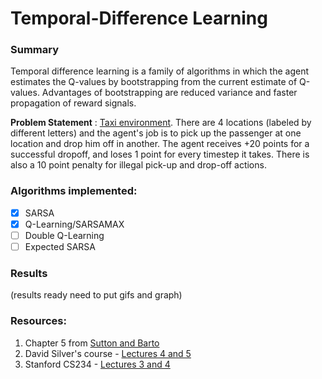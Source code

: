 # Temporal-Difference Learning

### Summary
Temporal difference learning is a family of algorithms in which the agent estimates the Q-values by bootstrapping from the current estimate of Q-values. Advantages of bootstrapping are reduced variance and faster propagation of reward signals.


**Problem Statement** : [Taxi environment](https://github.com/openai/gym/blob/master/gym/envs/toy_text/taxi.py). There are 4 locations (labeled by different letters) and the agent's job is to pick up the passenger at one location and drop him off in another. The agent receives +20 points for a successful dropoff, and loses 1 point for every timestep it takes. There is also a 10 point penalty for illegal pick-up and drop-off actions.

### Algorithms implemented:
- [x] SARSA
- [x] Q-Learning/SARSAMAX
- [ ] Double Q-Learning
- [ ] Expected SARSA

### Results
(results ready need to put gifs and graph)

### Resources:
1. Chapter 5 from [Sutton and Barto](http://incompleteideas.net/book/RLbook2020.pdf)
2. David Silver's course - [Lectures 4 and 5](https://www.youtube.com/playlist?list=PLqYmG7hTraZDM-OYHWgPebj2MfCFzFObQ)
3. Stanford CS234 - [Lectures 3 and 4](https://www.youtube.com/playlist?list=PLoROMvodv4rOSOPzutgyCTapiGlY2Nd8u) 
